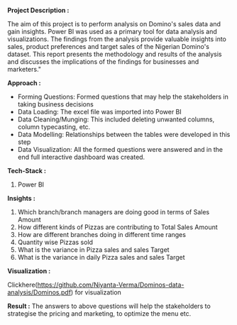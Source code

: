 **Project Description :**

The aim of this project is to perform analysis on Domino's sales data and gain insights. Power BI was used as a primary tool for data analysis and visualizations. The findings from the analysis provide valuable insights into sales, product preferences and target sales of the Nigerian Domino's dataset. This report presents the methodology and results of the analysis and discusses the implications of the findings for businesses and marketers."

**Approach :**

- Forming Questions: Formed questions that may help the stakeholders in taking business decisions
- Data Loading: The excel file was imported into Power BI 
- Data Cleaning/Munging: This included deleting unwanted columns, column typecasting, etc.
- Data Modelling: Relationships between the tables were developed in this step
- Data Visualization: All the formed questions were answered and in the end full interactive dashboard was created.

**Tech-Stack :**

1. Power BI

**Insights :**

1. Which branch/branch managers are doing good in terms of Sales Amount
2. How different kinds of Pizzas are contributing to Total Sales Amount
3. How are different branches doing in different time ranges
4. Quantity wise Pizzas sold
5. What is the variance in Pizza sales and sales Target
6. What is the variance in daily Pizza sales and sales Target

**Visualization :**

Clickhere(https://github.com/Niyanta-Verma/Dominos-data-analysis/Dominos.pdf) for visualization

**Result :**
The answers to above questions will help the stakeholders to strategise the pricing and marketing, to optimize the menu etc.
